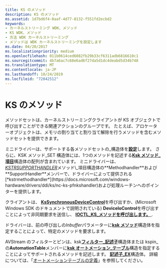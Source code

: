 ```yaml
---
title: KS のメソッド
description: KS のメソッド
ms.assetid: 1d7bd6f4-0aaf-4d77-8132-f551fd2ecbd2
keywords:
- カーネルストリーミング WDK、メソッド
- KS WDK、メソッド
- 方法 WDK カーネルストリーミング
- メソッドは WDK カーネルストリーミングを設定します
ms.date: 04/20/2017
ms.localizationpriority: medium
ms.openlocfilehash: 011b0614ced6082fb29b33cf6311adb6816610c1
ms.sourcegitcommit: 4b7a6ac7c68e6ad6f27da5d1dc4deabd5d34b748
ms.translationtype: MT
ms.contentlocale: ja-JP
ms.lasthandoff: 10/24/2019
ms.locfileid: "72842512"
---
```

# <a name="ks-methods"></a>KS のメソッド





メソッドセットは、カーネルストリーミングクライアントが KS オブジェクトで呼び出すことができる関連アクションのグループです。 たとえば、アロケーターオブジェクトは、メモリの割り当てと割り当て解除を行うメソッドを含むメソッドセットを提供できます。

ミニドライバーは、サポートする各メソッドセットの\_構造体を[**設定**](https://docs.microsoft.com/windows-hardware/drivers/ddi/ks/ns-ks-ksmethod_set)します。 さらに、KSK メソッド\_SET 構造体には、1つのメソッドを記述する[**Ksk メソッド\_項目**](https://docs.microsoft.com/windows-hardware/drivers/ddi/ks/ns-ks-ksmethod_item)構造体の配列が含まれています。 ミニドライバーは、 [*KSTRSUPPORTHANDLER*](https://docs.microsoft.com/previous-versions/ff567206(v=vs.85))メソッド\_項目構造体の**Methodhandler**および**SupportHandler**メンバーで、ドライバーによって提供される[*kstrmethodhandler*](https://docs.microsoft.com/windows-hardware/drivers/ddi/ks/nc-ks-pfnkshandler)および処理ルーチンへのポインターを提供します。

クライアントは、 [**KsSynchronousDeviceControl**](https://docs.microsoft.com/windows-hardware/drivers/ddi/ksproxy/nf-ksproxy-kssynchronousdevicecontrol)を呼び出すか、(Microsoft Windows SDK のドキュメントで説明されている) **DeviceIoControl**を呼び出すことによって非同期要求を送信し、 [**IOCTL\_KS\_メソッドを呼び出します。** ](https://docs.microsoft.com/windows-hardware/drivers/ddi/ks/ni-ks-ioctl_ks_method).

ドライバーは、前の呼び出しの*Inbuffer*パラメーターに[**ksk メソッド**](https://docs.microsoft.com/previous-versions/ff563398(v=vs.85))構造体を指定することによって、特定のメソッドを要求します。

AVStream のフィルターとピンは、ksk[**フィルター\_記述子**](https://docs.microsoft.com/windows-hardware/drivers/ddi/ks/ns-ks-_ksfilter_descriptor)構造体または kspin\_の**AutomationTable**メンバーに[**ksk オートメーション\_テーブル**](https://docs.microsoft.com/windows-hardware/drivers/ddi/ks/ns-ks-ksautomation_table_)構造を指定することによってサポートされるメソッドを記述します。 [**記述子\_EX**](https://docs.microsoft.com/windows-hardware/drivers/ddi/ks/ns-ks-_kspin_descriptor_ex)構造体。 詳細については、「[オートメーションテーブルの定義](defining-automation-tables.md)」を参照してください。

 

 





